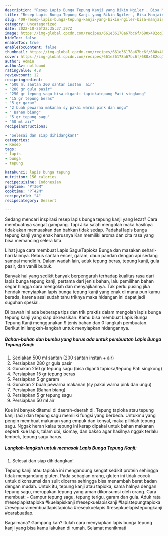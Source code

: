 ```yaml
---
description: "Resep Lapis Bunga Tepung Kanji yang Bikin Ngiler , Bisa Manjain Lidah"
title: "Resep Lapis Bunga Tepung Kanji yang Bikin Ngiler , Bisa Manjain Lidah"
slug: 409-resep-lapis-bunga-tepung-kanji-yang-bikin-ngiler-bisa-manjain-lidah
category: Uncategorized
date: 2022-10-26T22:35:37.397Z
image: https://img-global.cpcdn.com/recipes/661e36178a67bc6f/680x482cq70/lapis-bunga-tepung-kanji-foto-resep-utama.jpg
hideToc: false
enableToc: true
enableTocContent: false
thumbnail: https://img-global.cpcdn.com/recipes/661e36178a67bc6f/680x482cq70/lapis-bunga-tepung-kanji-foto-resep-utama.jpg
cover: https://img-global.cpcdn.com/recipes/661e36178a67bc6f/680x482cq70/lapis-bunga-tepung-kanji-foto-resep-utama.jpg
author: Admin
authorAv: notfound
ratingvalue: 4.8
reviewcount: 12
recipeingredient:
- "500 ml santan 200 santan instan  air"
- "280 gr gula pasir"
- "250 gr tepung sagu bisa diganti tapiokatepung Pati singkong"
- "15 gr tepung beras"
- "5 gr garam"
- "2 buah pewarna makanan sy pakai warna pink dan ungu"
- " Bahan biang"
- "5 gr tepung sagu"
- "50 ml air"
recipeinstructions:

- "Selesai dan siap dihidangkan!"
categories:
- Resep
tags:
- lapis
- bunga
- tepung

katakunci: lapis bunga tepung 
nutrition: 156 calories
recipecuisine: Indonesian
preptime: "PT36M"
cooktime: "PT42M"
recipeyield: "4"
recipecategory: Dessert

---
```



Sedang mencari inspirasi resep lapis bunga tepung kanji yang lezat? Cara membuatnya sangat gampang. Tapi Jika salah mengolah maka hasilnya tidak akan memuaskan dan bahkan tidak sedap. Padahal lapis bunga tepung kanji yang enak harusnya Kan memiliki aroma dan cita rasa yang bisa memancing selera kita.


Lihat juga cara membuat Lapis Sagu/Tapioka Bunga dan masakan sehari-hari lainnya. Rebus santan encer, garam, daun pandan dengan api sedang sampai mendidih. Dalam wadah lain, aduk tepung beras, tepung kanji, gula pasir, dan vanili bubuk.

Banyak hal yang sedikit banyak berpengaruh terhadap kualitas rasa dari lapis bunga tepung kanji, pertama dari jenis bahan, lalu pemilihan bahan segar hingga cara mengolah dan menyajikannya. Tak perlu pusing jika hendak menyiapkan lapis bunga tepung kanji yang enak di mana pun kamu berada, karena asal sudah tahu triknya maka hidangan ini dapat jadi suguhan spesial.


Di bawah ini ada beberapa tips dan trik praktis dalam mengolah lapis bunga tepung kanji yang siap dikreasikan. Kamu bisa membuat Lapis Bunga Tepung Kanji menggunakan 9 jenis bahan dan 0 langkah pembuatan. Berikut ini langkah-langkah untuk menyiapkan hidangannya.

<!--inarticleads1-->

##### Bahan-bahan dan bumbu yang harus ada untuk pembuatan Lapis Bunga Tepung Kanji:

1. Sediakan 500 ml santan (200 santan instan + air)
1. Persiapkan 280 gr gula pasir
1. Gunakan 250 gr tepung sagu (bisa diganti tapioka/tepung Pati singkong)
1. Persiapkan 15 gr tepung beras
1. Persiapkan 5 gr garam
1. Gunakan 2 buah pewarna makanan (sy pakai warna pink dan ungu)
1. Persiapkan  (Bahan biang)
1. Persiapkan 5 gr tepung sagu
1. Persiapkan 50 ml air


Kue ini banyak ditemui di daerah-daerah di. Tepung tapioka atau tepung kanji (aci) dan tepung sagu memiliki fungsi yang berbeda. Untukmu yang pengin membuat makanan yang empuk dan kenyal, maka pilihlah tepung sagu. Nggak heran kalau tepung ini kerap dipakai untuk bahan makanan seperti kue lapis, talam ubi, siomay, dan bakso agar hasilnya nggak terlalu lembek, tepung sagu harus. 

<!--inarticleads2-->

##### Langkah-langkah untuk memasak Lapis Bunga Tepung Kanji:


1. Selesai dan siap dihidangkan!

Tepung kanji atau tapioka ini mengandung sengat sedikit protein sehingga tidak mengandung gluten. Pada sebagian orang, gluten ini tidak cocok untuk dikonsumsi dan sulit dicerna sehingga bisa menambah berat badan dengan mudah. Untuk itu, tepung kanji atau tapioka, sama halnya dengan tepung sagu, merupakan tepung yang aman dikonsumsi oleh orang. Cara membuat: - Campur tepung sagu, tepung terigu, garam dan gula. Aduk rata #reseplapistapioka #kuelapiskanji #resepkuelapiskanji #lapistepungtapioka #resepcaramembuatlapistapioka #resepkuelapis #resepkuelapistepungkanji #carabuatlap. 

Bagaimana? Gampang kan? Itulah cara menyiapkan lapis bunga tepung kanji yang bisa kamu lakukan di rumah. Selamat menikmati
